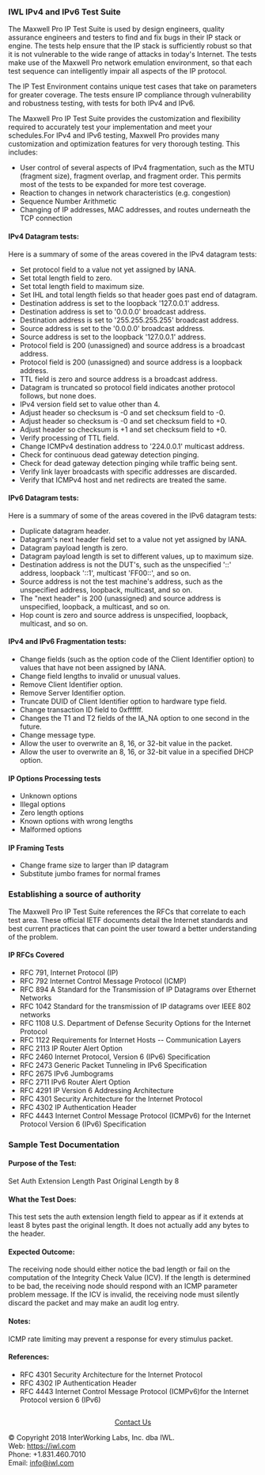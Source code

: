 ### IWL IPv4 and IPv6 Test Suite 
The Maxwell Pro IP Test Suite is used by design engineers, quality assurance engineers and testers to find and fix bugs in their IP stack or engine. The
tests help ensure that the IP stack is sufficiently robust so that it is not vulnerable to the wide range of attacks in today's Internet. The tests make use of
the Maxwell Pro network emulation environment, so that each test sequence can intelligently impair all aspects of the IP protocol.

The IP Test Environment contains unique test cases that take on parameters for greater coverage. The tests ensure IP compliance through vulnerability
and robustness testing, with tests for both IPv4 and IPv6.

The Maxwell Pro IP Test Suite provides the customization and flexibility required to accurately test your implementation and meet your schedules.For
IPv4 and IPv6 testing, Maxwell Pro provides many customization and optimization features for very thorough testing. This includes:
* User control of several aspects of IPv4 fragmentation, such as the MTU (fragment size), fragment overlap, and fragment order. This permits
most of the tests to be expanded for more test coverage.
* Reaction to changes in network characteristics (e.g. congestion)
* Sequence Number Arithmetic
* Changing of IP addresses, MAC addresses, and routes underneath the TCP connection
#### IPv4 Datagram tests:
Here is a summary of some of the areas covered in the IPv4 datagram tests:
* Set protocol field to a value not yet assigned by IANA.
* Set total length field to zero.
* Set total length field to maximum size.
* Set IHL and total length fields so that header goes past end of datagram.
* Destination address is set to the loopback '127.0.0.1' address.
* Destination address is set to '0.0.0.0' broadcast address.
* Destination address is set to '255.255.255.255' broadcast address.
* Source address is set to the '0.0.0.0' broadcast address.
* Source address is set to the loopback '127.0.0.1' address.
* Protocol field is 200 (unassigned) and source address is a broadcast address.
* Protocol field is 200 (unassigned) and source address is a loopback address.
* TTL field is zero and source address is a broadcast address.
* Datagram is truncated so protocol field indicates another protocol follows, but none does.
* IPv4 version field set to value other than 4.
* Adjust header so checksum is -0 and set checksum field to -0.
* Adjust header so checksum is -0 and set checksum field to +0.
* Adjust header so checksum is +1 and set checksum field to +0.
* Verify processing of TTL field.
* Change ICMPv4 destination address to '224.0.0.1' multicast address.
* Check for continuous dead gateway detection pinging.
* Check for dead gateway detection pinging while traffic being sent.
* Verify link layer broadcasts with specific addresses are discarded.
* Verify that ICMPv4 host and net redirects are treated the same.
#### IPv6 Datagram tests:
Here is a summary of some of the areas covered in the IPv6 datagram tests:
* Duplicate datagram header.
* Datagram's next header field set to a value not yet assigned by IANA.
* Datagram payload length is zero.
* Datagram payload length is set to different values, up to maximum size.
* Destination address is not the DUT's, such as the unspecified '::' address, loopback '::1', multicast 'FF00::', and so on.
* Source address is not the test machine's address, such as the unspecified address, loopback, multicast, and so on.
* The "next header" is 200 (unassigned) and source address is unspecified, loopback, a multicast, and so on.
* Hop count is zero and source address is unspecified, loopback, multicast, and so on.
#### IPv4 and IPv6 Fragmentation tests: 
* Change fields (such as the option code of the Client Identifier option) to values that have not been assigned by IANA.
* Change field lengths to invalid or unusual values.
* Remove Client Identifier option.
* Remove Server Identifier option.
* Truncate DUID of Client Identifier option to hardware type field.
* Change transaction ID field to 0xffffff.
* Changes the T1 and T2 fields of the IA_NA option to one second in the future.
* Change message type.
* Allow the user to overwrite an 8, 16, or 32-bit value in the packet.
* Allow the user to overwrite an 8, 16, or 32-bit value in a specified DHCP option.
#### IP Options Processing tests 
* Unknown options
* Illegal options
* Zero length options
* Known options with wrong lengths
* Malformed options
#### IP Framing Tests 
* Change frame size to larger than IP datagram
* Substitute jumbo frames for normal frames
### Establishing a source of authority
The Maxwell Pro IP Test Suite references the RFCs that correlate to each test area. These official IETF documents detail the Internet standards and best
current practices that can point the user toward a better understanding of the problem.
#### IP RFCs Covered 
* RFC 791, Internet Protocol (IP)
* RFC 792 Internet Control Message Protocol (ICMP)
* RFC 894 A Standard for the Transmission of IP Datagrams over Ethernet Networks
* RFC 1042 Standard for the transmission of IP datagrams over IEEE 802 networks
* RFC 1108 U.S. Department of Defense Security Options for the Internet Protocol
* RFC 1122 Requirements for Internet Hosts -- Communication Layers
* RFC 2113 IP Router Alert Option
* RFC 2460 Internet Protocol, Version 6 (IPv6) Specification
* RFC 2473 Generic Packet Tunneling in IPv6 Specification
* RFC 2675 IPv6 Jumbograms
* RFC 2711 IPv6 Router Alert Option
* RFC 4291 IP Version 6 Addressing Architecture
* RFC 4301 Security Architecture for the Internet Protocol
* RFC 4302 IP Authentication Header
* RFC 4443 Internet Control Message Protocol (ICMPv6) for the Internet Protocol Version 6 (IPv6) Specification
### Sample Test Documentation
#### Purpose of the Test:
Set Auth Extension Length Past Original Length by 8
#### What the Test Does:
This test sets the auth extension length field to appear as if it extends at least 8 bytes past the original length. It does not actually add any bytes to the
header.
#### Expected Outcome:
The receiving node should either notice the bad length or fail on the computation of the Integrity Check Value (ICV). If the length is determined to be
bad, the receiving node should respond with an ICMP parameter problem message. If the ICV is invalid, the receiving node must silently discard the
packet and may make an audit log entry.
#### Notes:
ICMP rate limiting may prevent a response for every stimulus packet.
#### References: 
* RFC 4301 Security Architecture for the Internet Protocol
* RFC 4302 IP Authentication Header
* RFC 4443 Internet Control Message Protocol (ICMPv6)for the Internet Protocol version 6 (IPv6)

<p style="margin-top:2em;text-align:center;"><a href="/company/contact" class="btn btn-danger">Contact Us</a></p>

© Copyright 2018 InterWorking Labs, Inc. dba IWL. <br> 
Web: https://iwl.com <br> 
Phone: +1.831.460.7010 <br> 
Email: info@iwl.com